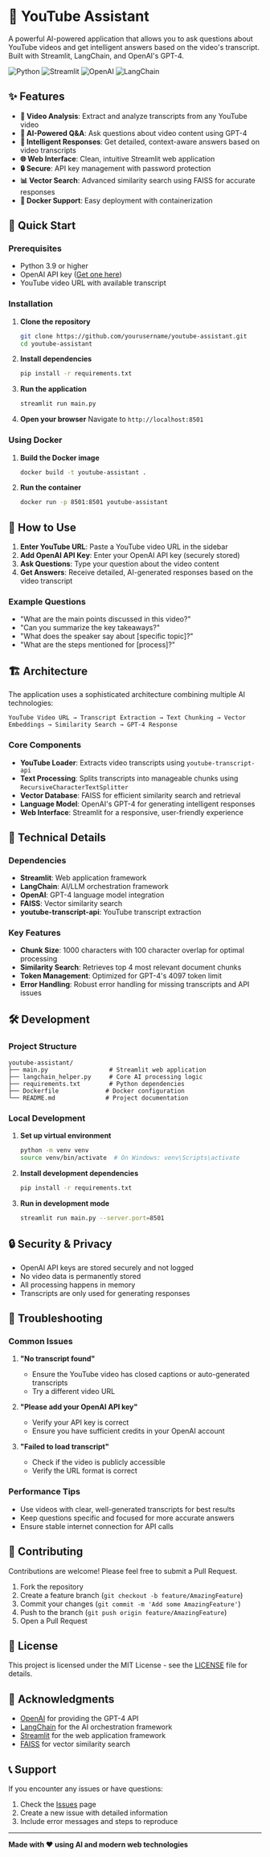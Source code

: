 # 🎥 YouTube Assistant

A powerful AI-powered application that allows you to ask questions about YouTube videos and get intelligent answers based on the video's transcript. Built with Streamlit, LangChain, and OpenAI's GPT-4.

![Python](https://img.shields.io/badge/Python-3.9+-blue.svg)
![Streamlit](https://img.shields.io/badge/Streamlit-1.45+-red.svg)
![OpenAI](https://img.shields.io/badge/OpenAI-GPT--4-green.svg)
![LangChain](https://img.shields.io/badge/LangChain-0.3+-orange.svg)

## ✨ Features

- **🎯 Video Analysis**: Extract and analyze transcripts from any YouTube video
- **🤖 AI-Powered Q&A**: Ask questions about video content using GPT-4
- **📝 Intelligent Responses**: Get detailed, context-aware answers based on video transcripts
- **🌐 Web Interface**: Clean, intuitive Streamlit web application
- **🔒 Secure**: API key management with password protection
- **📊 Vector Search**: Advanced similarity search using FAISS for accurate responses
- **🐳 Docker Support**: Easy deployment with containerization

## 🚀 Quick Start

### Prerequisites

- Python 3.9 or higher
- OpenAI API key ([Get one here](https://platform.openai.com/api-keys))
- YouTube video URL with available transcript

### Installation

1. **Clone the repository**

   ```bash
   git clone https://github.com/yourusername/youtube-assistant.git
   cd youtube-assistant
   ```

2. **Install dependencies**

   ```bash
   pip install -r requirements.txt
   ```

3. **Run the application**

   ```bash
   streamlit run main.py
   ```

4. **Open your browser**
   Navigate to `http://localhost:8501`

### Using Docker

1. **Build the Docker image**

   ```bash
   docker build -t youtube-assistant .
   ```

2. **Run the container**

   ```bash
   docker run -p 8501:8501 youtube-assistant
   ```

## 📖 How to Use

1. **Enter YouTube URL**: Paste a YouTube video URL in the sidebar
2. **Add OpenAI API Key**: Enter your OpenAI API key (securely stored)
3. **Ask Questions**: Type your question about the video content
4. **Get Answers**: Receive detailed, AI-generated responses based on the video transcript

### Example Questions

- "What are the main points discussed in this video?"
- "Can you summarize the key takeaways?"
- "What does the speaker say about [specific topic]?"
- "What are the steps mentioned for [process]?"

## 🏗️ Architecture

The application uses a sophisticated architecture combining multiple AI technologies:

```
YouTube Video URL → Transcript Extraction → Text Chunking → Vector Embeddings → Similarity Search → GPT-4 Response
```

### Core Components

- **YouTube Loader**: Extracts video transcripts using `youtube-transcript-api`
- **Text Processing**: Splits transcripts into manageable chunks using `RecursiveCharacterTextSplitter`
- **Vector Database**: FAISS for efficient similarity search and retrieval
- **Language Model**: OpenAI's GPT-4 for generating intelligent responses
- **Web Interface**: Streamlit for a responsive, user-friendly experience

## 🔧 Technical Details

### Dependencies

- **Streamlit**: Web application framework
- **LangChain**: AI/LLM orchestration framework
- **OpenAI**: GPT-4 language model integration
- **FAISS**: Vector similarity search
- **youtube-transcript-api**: YouTube transcript extraction

### Key Features

- **Chunk Size**: 1000 characters with 100 character overlap for optimal processing
- **Similarity Search**: Retrieves top 4 most relevant document chunks
- **Token Management**: Optimized for GPT-4's 4097 token limit
- **Error Handling**: Robust error handling for missing transcripts and API issues

## 🛠️ Development

### Project Structure

```
youtube-assistant/
├── main.py                 # Streamlit web application
├── langchain_helper.py     # Core AI processing logic
├── requirements.txt        # Python dependencies
├── Dockerfile             # Docker configuration
└── README.md              # Project documentation
```

### Local Development

1. **Set up virtual environment**

   ```bash
   python -m venv venv
   source venv/bin/activate  # On Windows: venv\Scripts\activate
   ```

2. **Install development dependencies**

   ```bash
   pip install -r requirements.txt
   ```

3. **Run in development mode**

   ```bash
   streamlit run main.py --server.port=8501
   ```

## 🔒 Security & Privacy

- OpenAI API keys are stored securely and not logged
- No video data is permanently stored
- All processing happens in memory
- Transcripts are only used for generating responses

## 🚨 Troubleshooting

### Common Issues

1. **"No transcript found"**
   - Ensure the YouTube video has closed captions or auto-generated transcripts
   - Try a different video URL

2. **"Please add your OpenAI API key"**
   - Verify your API key is correct
   - Ensure you have sufficient credits in your OpenAI account

3. **"Failed to load transcript"**
   - Check if the video is publicly accessible
   - Verify the URL format is correct

### Performance Tips

- Use videos with clear, well-generated transcripts for best results
- Keep questions specific and focused for more accurate answers
- Ensure stable internet connection for API calls

## 🤝 Contributing

Contributions are welcome! Please feel free to submit a Pull Request.

1. Fork the repository
2. Create a feature branch (`git checkout -b feature/AmazingFeature`)
3. Commit your changes (`git commit -m 'Add some AmazingFeature'`)
4. Push to the branch (`git push origin feature/AmazingFeature`)
5. Open a Pull Request

## 📄 License

This project is licensed under the MIT License - see the [LICENSE](LICENSE) file for details.

## 🙏 Acknowledgments

- [OpenAI](https://openai.com/) for providing the GPT-4 API
- [LangChain](https://langchain.com/) for the AI orchestration framework
- [Streamlit](https://streamlit.io/) for the web application framework
- [FAISS](https://github.com/facebookresearch/faiss) for vector similarity search

## 📞 Support

If you encounter any issues or have questions:

1. Check the [Issues](https://github.com/yourusername/youtube-assistant/issues) page
2. Create a new issue with detailed information
3. Include error messages and steps to reproduce

---

**Made with ❤️ using AI and modern web technologies**
